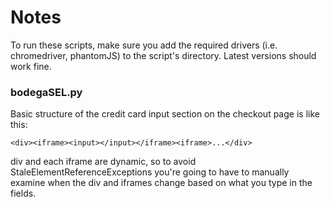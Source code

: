 # Notes

To run these scripts, make sure you add the required drivers (i.e. chromedriver, phantomJS) to the script's directory. Latest versions should work fine.

### bodegaSEL.py

Basic structure of the credit card input section on the checkout page is like this: 
```
<div><iframe><input></input></iframe><iframe>...</div>
```
div and each iframe are dynamic, so to avoid StaleElementReferenceExceptions you're going to have to manually examine when the div and iframes change based on what you type in the fields.
